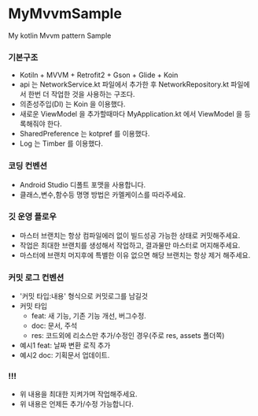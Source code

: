 # MyMvvmSample
My kotlin Mvvm pattern Sample 

### 기본구조 ###

* Kotiln + MVVM + Retrofit2 + Gson + Glide + Koin
* api 는 NetworkService.kt 파일에서 추가한 후 NetworkRepository.kt 파일에서 한번 더 작업한 것을 사용하는 구조다.
* 의존성주입(DI) 는 Koin 을 이용했다.
* 새로운 ViewModel 을 추가할때마다 MyApplication.kt 에서 ViewModel 을 등록해줘야 한다.
* SharedPreference 는 kotpref 를 이용했다.
* Log 는 Timber 를 이용했다.

### 코딩 컨벤션 ###

* Android Studio 디폴트 포맷을 사용합니다.
* 클래스,변수,함수등 명명 방법은 카멜케이스를 따라주세요.

### 깃 운영 플로우 ###

* 마스터 브랜치는 항상 컴파일에러 없이 빌드성공 가능한 상태로 커밋해주세요.
* 작업은 최대한 브랜치를 생성해서 작업하고, 결과물만 마스터로 머지해주세요.
* 마스터에 브랜치 머지후에 특별한 이유 없으면 해당 브랜치는 항상 제거 해주세요.

### 커밋 로그 컨벤션 ###

* '커밋 타입:내용' 형식으로 커밋로그를 남길것
* 커밋 타입
	- feat: 새 기능, 기존 기능 개선, 버그수정.
	- doc: 문서, 주석
	- res: 코드외에 리소스만 추가/수정인 경우(주로 res, assets 폴더쪽)
* 예시1 feat: 날짜 변환 로직 추가
* 예시2 doc: 기획문서 업데이트.

### !!! ###
* 위 내용을 최대한 지켜가며 작업해주세요.
* 위 내용은 언제든 추가/수정 가능합니다.
